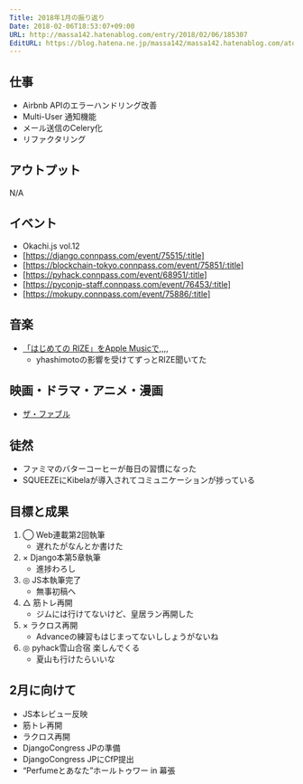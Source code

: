 ```yaml
---
Title: 2018年1月の振り返り
Date: 2018-02-06T18:53:07+09:00
URL: http://massa142.hatenablog.com/entry/2018/02/06/185307
EditURL: https://blog.hatena.ne.jp/massa142/massa142.hatenablog.com/atom/entry/8599973812344375659
---
```


## 仕事
+ Airbnb APIのエラーハンドリング改善
+ Multi-User 通知機能
+ メール送信のCelery化
+ リファクタリング

## アウトプット
N/A

## イベント
+ Okachi.js vol.12
+ [https://django.connpass.com/event/75515/:title]
+ [https://blockchain-tokyo.connpass.com/event/75851/:title]
+ [https://pyhack.connpass.com/event/68951/:title]
+ [https://pyconjp-staff.connpass.com/event/76453/:title]
+ [https://mokupy.connpass.com/event/75886/:title]

## 音楽
+ [「はじめての RIZE」をApple Musicで](https://itunes.apple.com/jp/playlist/%E3%81%AF%E3%81%98%E3%82%81%E3%81%A6%E3%81%AE-rize/pl.ccf7b9aa9cee46a2b611d841a87a42e5),,,,
	+ yhashimotoの影響を受けてずっとRIZE聞いてた 
		
## 映画・ドラマ・アニメ・漫画
* [ザ・ファブル](http://amzn.to/2nBhkxX)

## 徒然
* ファミマのバターコーヒーが毎日の習慣になった
* SQUEEZEにKibelaが導入されてコミュニケーションが捗っている

## 目標と成果
1. ◯ Web連載第2回執筆
    + 遅れたがなんとか書けた　
1. × Django本第5章執筆
    + 進捗わろし
1. ◎ JS本執筆完了
    + 無事初稿へ
1. △ 筋トレ再開
    + ジムには行けてないけど、皇居ラン再開した
1. × ラクロス再開
	+ Advanceの練習もはじまってないししょうがないね
1. ◎ pyhack雪山合宿 楽しんでくる
	+ 夏山も行けたらいいな

## 2月に向けて
+ JS本レビュー反映
+ 筋トレ再開
+ ラクロス再開
+ DjangoCongress JPの準備
+ DjangoCongress JPにCfP提出
+  “Perfumeとあなた”ホールトゥワー in 幕張
